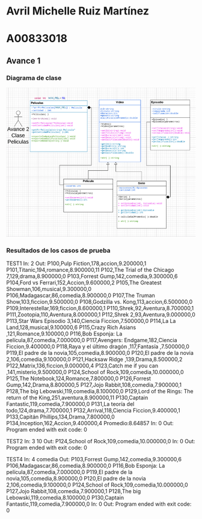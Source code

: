 # Avril Michelle Ruiz Martínez
# A00833018
## Avance 1
### Diagrama de clase 
![](Avance2.png)

### Resultados de los casos de prueba 

TEST1
In:
2
Out:
P100,Pulp Fiction,178,accion,9.200000,1
P101,Titanic,194,romance,8.900000,11
P102,The Trial of the Chicago 7,129,drama,8.900000,0
P103,Forrest Gump,142,comedia,9.300000,6
P104,Ford vs Ferrari,152,Accion,9.600000,2
P105,The Greatest Showman,106,musical,9.300000,0
P106,Madagascar,86,comedia,8.900000,0
P107,The Truman Show,103,ficcion,9.500000,0
P108,Godzilla vs. Kong,113,accion,6.500000,0
P109,Interestellar,169,ficcion,8.600000,1
P110,Shrek,92,Aventura,8.700000,1
P111,Zootopia,110,Aventura,8.000000,1
P112,Shrek 2,93,Aventura,9.000000,0
P113,Star Wars Episodio 3,140,Ciencia Ficcion,7.500000,0
P114,La La Land,128,musical,9.100000,6
P115,Crazy Rich Asians ,121,Romance,9.100000,0
P116,Bob Esponja: La película,87,comedia,7.000000,0
P117,Avengers: Endgame,182,Ciencia Ficcion,9.400000,0
P118,Raya y el último dragón ,117,Fantasía ,7.500000,0
P119,El padre de la novia,105,comedia,8.900000,0
P120,El padre de la novia 2,106,comedia,9.100000,0
P121,Hacksaw Ridge ,139,Drama,8.500000,2
P122,Matrix,136,ficcion,9.000000,4
P123,Catch me if you can ,141,misterio,9.500000,0
P124,School of Rock,109,comedia,10.000000,0
P125,The Notebook,124,Romance,7.800000,0
P126,Forrest Gump,142,Drama,8.800000,5
P127,Jojo Rabbit,108,comedia,7.900000,1
P128,The big Lebowski,119,comedia,8.100000,0
P129,Lord of the Rings: The return of the King,251,aventura,8.900000,11
P130,Captain Fantastic,119,comedia,7.900000,0
P131,La teoría del todo,124,drama,7.700000,1
P132,Arrival,118,Ciencia Ficcion,9.400000,1
P133,Capitán Phillips,134,Drama,7.800000,0
P134,Inception,162,Accion,9.400000,4
Promedio:8.64857
In:
0
Out:
Program ended with exit code: 0


TEST2
In: 
3
10
Out:
P124,School of Rock,109,comedia,10.000000,0
In:
0
Out:
Program ended with exit code: 0


TEST4
In: 
4
comedia
Out:
P103,Forrest Gump,142,comedia,9.300000,6
P106,Madagascar,86,comedia,8.900000,0
P116,Bob Esponja: La película,87,comedia,7.000000,0
P119,El padre de la novia,105,comedia,8.900000,0
P120,El padre de la novia 2,106,comedia,9.100000,0
P124,School of Rock,109,comedia,10.000000,0
P127,Jojo Rabbit,108,comedia,7.900000,1
P128,The big Lebowski,119,comedia,8.100000,0
P130,Captain Fantastic,119,comedia,7.900000,0
In:
0
Out:
Program ended with exit code: 0

